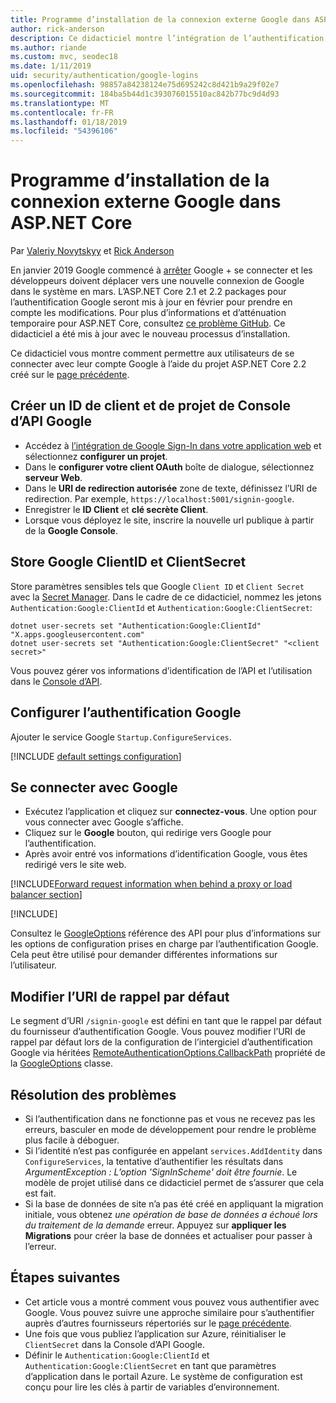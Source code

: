 ```yaml
---
title: Programme d’installation de la connexion externe Google dans ASP.NET Core
author: rick-anderson
description: Ce didacticiel montre l’intégration de l’authentification d’utilisateur de compte Google dans une application ASP.NET Core existante.
ms.author: riande
ms.custom: mvc, seodec18
ms.date: 1/11/2019
uid: security/authentication/google-logins
ms.openlocfilehash: 98857a84238124e75d695242c8d421b9a29f02e7
ms.sourcegitcommit: 184ba5b44d1c393076015510ac842b77bc9d4d93
ms.translationtype: MT
ms.contentlocale: fr-FR
ms.lasthandoff: 01/18/2019
ms.locfileid: "54396106"
---
```

# <a name="google-external-login-setup-in-aspnet-core"></a>Programme d’installation de la connexion externe Google dans ASP.NET Core

Par [Valeriy Novytskyy](https://github.com/01binary) et [Rick Anderson](https://twitter.com/RickAndMSFT)

En janvier 2019 Google commencé à [arrêter](https://developers.google.com/+/api-shutdown) Google + se connecter et les développeurs doivent déplacer vers une nouvelle connexion de Google dans le système en mars. L’ASP.NET Core 2.1 et 2.2 packages pour l’authentification Google seront mis à jour en février pour prendre en compte les modifications. Pour plus d’informations et d’atténuation temporaire pour ASP.NET Core, consultez [ce problème GitHub](https://github.com/aspnet/AspNetCore/issues/6486). Ce didacticiel a été mis à jour avec le nouveau processus d’installation.

Ce didacticiel vous montre comment permettre aux utilisateurs de se connecter avec leur compte Google à l’aide du projet ASP.NET Core 2.2 créé sur le [page précédente](xref:security/authentication/social/index).

## <a name="create-a-google-api-console-project-and-client-id"></a>Créer un ID de client et de projet de Console d’API Google

* Accédez à [l’intégration de Google Sign-In dans votre application web](https://developers.google.com/identity/sign-in/web/devconsole-project) et sélectionnez **configurer un projet**.
* Dans le **configurer votre client OAuth** boîte de dialogue, sélectionnez **serveur Web**.
* Dans le **URI de redirection autorisée** zone de texte, définissez l’URI de redirection. Par exemple, `https://localhost:5001/signin-google`.
* Enregistrer le **ID Client** et **clé secrète Client**.
* Lorsque vous déployez le site, inscrire la nouvelle url publique à partir de la **Google Console**.

## <a name="store-google-clientid-and-clientsecret"></a>Store Google ClientID et ClientSecret

Store paramètres sensibles tels que Google `Client ID` et `Client Secret` avec la [Secret Manager](xref:security/app-secrets). Dans le cadre de ce didacticiel, nommez les jetons `Authentication:Google:ClientId` et `Authentication:Google:ClientSecret`:

```console
dotnet user-secrets set "Authentication:Google:ClientId" "X.apps.googleusercontent.com"
dotnet user-secrets set "Authentication:Google:ClientSecret" "<client secret>"
```

Vous pouvez gérer vos informations d’identification de l’API et l’utilisation dans le [Console d’API](https://console.developers.google.com/apis/dashboard).

## <a name="configure-google-authentication"></a>Configurer l’authentification Google

Ajouter le service Google `Startup.ConfigureServices`.

[!INCLUDE [default settings configuration](includes/default-settings2-2.md)]

## <a name="sign-in-with-google"></a>Se connecter avec Google

* Exécutez l’application et cliquez sur **connectez-vous**. Une option pour vous connecter avec Google s’affiche.
* Cliquez sur le **Google** bouton, qui redirige vers Google pour l’authentification.
* Après avoir entré vos informations d’identification Google, vous êtes redirigé vers le site web.

[!INCLUDE[Forward request information when behind a proxy or load balancer section](includes/forwarded-headers-middleware.md)]

[!INCLUDE[](includes/chain-auth-providers.md)]

Consultez le [GoogleOptions](/dotnet/api/microsoft.aspnetcore.builder.googleoptions) référence des API pour plus d’informations sur les options de configuration prises en charge par l’authentification Google. Cela peut être utilisé pour demander différentes informations sur l’utilisateur.

## <a name="change-the-default-callback-uri"></a>Modifier l’URI de rappel par défaut

Le segment d’URI `/signin-google` est défini en tant que le rappel par défaut du fournisseur d’authentification Google. Vous pouvez modifier l’URI de rappel par défaut lors de la configuration de l’intergiciel d’authentification Google via héritées [RemoteAuthenticationOptions.CallbackPath](/dotnet/api/microsoft.aspnetcore.authentication.remoteauthenticationoptions.callbackpath) propriété de la [GoogleOptions](/dotnet/api/microsoft.aspnetcore.authentication.google.googleoptions) classe.

## <a name="troubleshooting"></a>Résolution des problèmes

* Si l’authentification dans ne fonctionne pas et vous ne recevez pas les erreurs, basculer en mode de développement pour rendre le problème plus facile à déboguer.
* Si l’identité n’est pas configurée en appelant `services.AddIdentity` dans `ConfigureServices`, la tentative d’authentifier les résultats dans *ArgumentException : L’option 'SignInScheme' doit être fournie*. Le modèle de projet utilisé dans ce didacticiel permet de s’assurer que cela est fait.
* Si la base de données de site n’a pas été créé en appliquant la migration initiale, vous obtenez *une opération de base de données a échoué lors du traitement de la demande* erreur. Appuyez sur **appliquer les Migrations** pour créer la base de données et actualiser pour passer à l’erreur.

## <a name="next-steps"></a>Étapes suivantes

* Cet article vous a montré comment vous pouvez vous authentifier avec Google. Vous pouvez suivre une approche similaire pour s’authentifier auprès d’autres fournisseurs répertoriés sur le [page précédente](xref:security/authentication/social/index).
* Une fois que vous publiez l’application sur Azure, réinitialiser le `ClientSecret` dans la Console d’API Google.
* Définir le `Authentication:Google:ClientId` et `Authentication:Google:ClientSecret` en tant que paramètres d’application dans le portail Azure. Le système de configuration est conçu pour lire les clés à partir de variables d’environnement.
